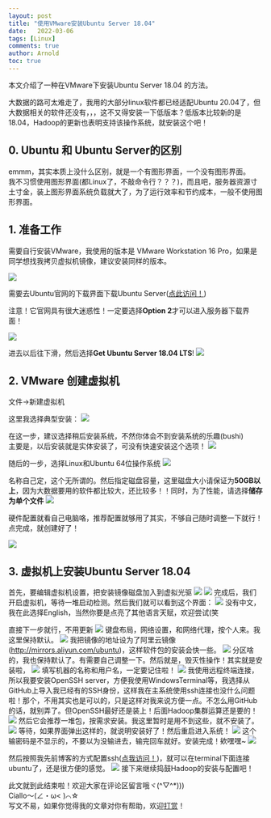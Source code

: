 ```yaml
---
layout: post
title: "使用VMware安装Ubuntu Server 18.04"
date:   2022-03-06
tags: [Linux]
comments: true
author: Arnold
toc: true
---
```


本文介绍了一种在VMware下安装Ubuntu Server 18.04 的方法。

<!-- more -->
大数据的路可太难走了，我用的大部分linux软件都已经适配Ubuntu 20.04了，但大数据相关的软件还没有，，，这不又得安装一下低版本？低版本比较新的是18.04，Hadoop的更新也表明支持该操作系统，就安装这个吧！

## 0. Ubuntu 和 Ubuntu Server的区别
emmm，其实本质上没什么区别，就是一个有图形界面，一个没有图形界面。  
我不习惯使用图形界面(都Linux了，不敲命令行？？？)，而且吧，服务器资源寸土寸金，装上图形界面系统负载就大了，为了运行效率和节约成本，一般不使用图形界面。

## 1. 准备工作
需要自行安装VMware，我使用的版本是 VMware Workstation 16 Pro，如果是同学想找我拷贝虚拟机镜像，建议安装同样的版本。

![](./../images/2022/03/06/ubuntu_server_install/vm_version.png)

需要去Ubuntu官网的下载界面下载Ubuntu Server([点此访问！](https://ubuntu.com/download/server))

注意！它官网具有很大迷惑性！一定要选择**Option 2**才可以进入服务器下载界面！

![](./../images/2022/03/06/ubuntu_server_install/server_official.png)

进去以后往下滑，然后选择**Get Ubuntu Server 18.04 LTS**!
![](./../images/2022/03/06/ubuntu_server_install/server_download.png)

## 2. VMware 创建虚拟机
文件->新建虚拟机

这里我选择典型安装：
![](./../images/2022/03/06/ubuntu_server_install/vm_guide_page.png)

在这一步，建议选择稍后安装系统，不然你体会不到安装系统的乐趣(bushi)  
主要是，以后安装就是实体安装了，可没有快速安装这个选项！
![](./../images/2022/03/06/ubuntu_server_install/vm_later_install_sys.png)

随后的一步，选择Linux和Ubuntu 64位操作系统
![](./../images/2022/03/06/ubuntu_server_install/vm_choose_sys.png)

名称自己定，这个无所谓的。然后指定磁盘容量，这里磁盘大小请保证为**50GB以上**，因为大数据要用的软件都比较大，还比较多！！同时，为了性能，请选择**储存为单个文件**
![](./../images/2022/03/06/ubuntu_server_install/vm_de_disk.png)

硬件配置就看自己电脑咯，推荐配置就够用了其实，不够自己随时调整一下就行！点完成，就创建好了！

![](./../images/2022/03/06/ubuntu_server_install/vm_ready.png)

## 3. 虚拟机上安装Ubuntu Server 18.04
首先，要编辑虚拟机设置，把安装镜像磁盘加入到虚拟光驱
![](./../images/2022/03/06/ubuntu_server_install/vm_main.png)
![](./../images/2022/03/06/ubuntu_server_install/vm_cd.png)
完成后，我们开启虚拟机，等待一堆启动检测。然后我们就可以看到这个界面：
![](./../images/2022/03/06/ubuntu_server_install/ubuntu_main.png)
没有中文，我在此选择English，当然你要是点亮了其他语言天赋，欢迎尝试(笑

直接下一步就行，不用更新
![](./../images/2022/03/06/ubuntu_server_install/ubuntu_update_installer.png)
键盘布局，网络设置，和网络代理，按个人来。我这里保持默认。
![](./../images/2022/03/06/ubuntu_server_install/ubuntu_layout.png)
我把镜像的地址设为了阿里云镜像(http://mirrors.aliyun.com/ubuntu)，这样软件包的安装会快一些。
![](./../images/2022/03/06/ubuntu_server_install/ubuntu_mirror.png)
分区啥的，我也保持默认了。有需要自己调整一下。然后就是，毁灭性操作！其实就是安装啦，
![](./../images/2022/03/06/ubuntu_server_install/ubuntu_des.png)
填写机器的名称和用户名，一定要记住啦！
![](./../images/2022/03/06/ubuntu_server_install/ubuntu_user.png)
我使用远程终端连接，所以我要安装OpenSSH server，方便我使用WindowsTerminal等，我选择从GitHub上导入我已经有的SSH身份，这样我在主系统使用ssh连接也没什么问题啦！那个，不用其实也是可以的，只是这样对我来说方便一点。不怎么用GitHub的话，就别弄了。但OpenSSH最好还是装上！后面Hadoop集群运算还是要的！
![](./../images/2022/03/06/ubuntu_server_install/ubuntu_ssh.png)
然后它会推荐一堆包，按需求安装。我这里暂时是用不到这些，就不安装了。
![](./../images/2022/03/06/ubuntu_server_install/ubuntu_featured.png)
等待，如果界面弹出这样的，就说明安装好了！然后重启进入系统！
![](./../images/2022/03/06/ubuntu_server_install/ubuntu_complete.png)
这个输密码是不显示的，不要以为没输进去，输完回车就好。安装完成！欸嘿嘿~
![](./../images/2022/03/06/ubuntu_server_install/ubuntu_done.png)

然后按照我先前博客的方式配置ssh([点我访问！](https://arnold117.github.io/vmware_ssh/))，就可以在terminal下面连接ubuntu了，还是很方便的感觉。
![](./../images/2022/03/06/ubuntu_server_install/terminal_ssh.png)
接下来继续捣鼓Hadoop的安装与配置吧！

此文就到此结束啦！欢迎大家在评论区留言哦ヾ(^▽^*)))  
Ciallo～(∠・ω< )⌒☆​  
写文不易，如果你觉得我的文章对你有帮助，欢迎[打赏](https://arnold117.github.io/likes/)！